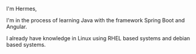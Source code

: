 I'm Hermes, 

I'm in the process of learning Java with the framework Spring Boot and Angular.

I already have knowledge in Linux using RHEL based systems and debian based systems. 
